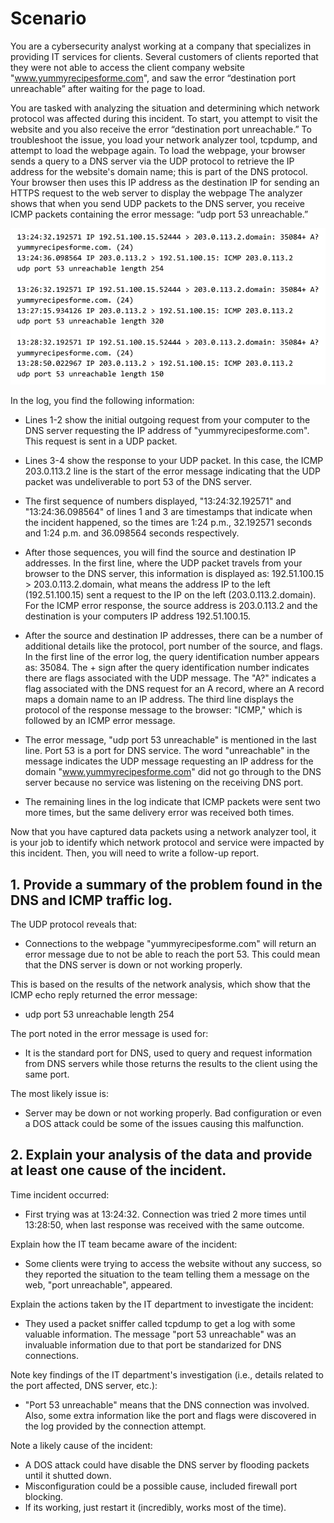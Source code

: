 # Scenario

You are a cybersecurity analyst working at a company that specializes in providing IT services for clients. Several customers of clients reported that they were not able to access the client company website "www.yummyrecipesforme.com", and saw the error “destination port unreachable” after waiting for the page to load.

You are tasked with analyzing the situation and determining which network protocol was affected during this incident. To start, you attempt to visit the website and you also receive the error “destination port unreachable.” To troubleshoot the issue, you load your network analyzer tool, tcpdump, and attempt to load the webpage again. To load the webpage, your browser sends a query to a DNS server via the UDP protocol to retrieve the IP address for the website's domain name; this is part of the DNS protocol. Your browser then uses this IP address as the destination IP for sending an HTTPS request to the web server to display the webpage The analyzer shows that when you send UDP packets to the DNS server, you receive ICMP packets containing the error message: “udp port 53 unreachable.”

![pack_snif_sample_1](https://github.com/Cr1msonPho3nix/Network_Projects/blob/main/img/pack_snif_sample_1.png)

In the log, you find the following information:

- Lines 1-2 show the initial outgoing request from your computer to the DNS server requesting the IP address of "yummyrecipesforme.com". This request is sent in a UDP packet.

- Lines 3-4 show the response to your UDP packet. In this case, the ICMP 203.0.113.2 line is the start of the error message indicating that the UDP packet was undeliverable to port 53 of the DNS server.

- The first sequence of numbers displayed, "13:24:32.192571" and "13:24:36.098564" of lines 1 and 3 are timestamps that indicate when the incident happened, so the times are 1:24 p.m., 32.192571 seconds and 1:24 p.m. and 36.098564 seconds respectively.

- After those sequences, you will find the source and destination IP addresses. In the first line, where the UDP packet travels from your browser to the DNS server, this information is displayed as: 192.51.100.15 > 203.0.113.2.domain, what means the address IP to the left (192.51.100.15) sent a request to the IP on the left (203.0.113.2.domain). For the ICMP error response, the source address is 203.0.113.2 and the destination is your computers IP address 192.51.100.15.

- After the source and destination IP addresses, there can be a number of additional details like the protocol, port number of the source, and flags. In the first line of the error log, the query identification number appears as: 35084. The + sign after the query identification number indicates there are flags associated with the UDP message. The "A?" indicates a flag associated with the DNS request for an A record, where an A record maps a domain name to an IP address. The third line displays the protocol of the response message to the browser: "ICMP," which is followed by an ICMP error message.

- The error message, "udp port 53 unreachable" is mentioned in the last line. Port 53 is a port for DNS service. The word "unreachable" in the message indicates the UDP message requesting an IP address for the domain "www.yummyrecipesforme.com" did not go through to the DNS server because no service was listening on the receiving DNS port.

- The remaining lines in the log indicate that ICMP packets were sent two more times, but the same delivery error was received both times.

Now that you have captured data packets using a network analyzer tool, it is your job to identify which network protocol and service were impacted by this incident. Then, you will need to write a follow-up report.

## 1. Provide a summary of the problem found in the DNS and ICMP traffic log.

The UDP protocol reveals that:

- Connections to the webpage "yummyrecipesforme.com" will return an error message due to not be able to reach the port 53. This could mean that the DNS server is down or not working properly.

This is based on the results of the network analysis, which show that the ICMP echo reply returned the error message:

- udp port 53 unreachable length 254

The port noted in the error message is used for:

- It is the standard port for DNS, used to query and request information from DNS servers while those returns the results to the client using the same port.

The most likely issue is:

- Server may be down or not working properly. Bad configuration or even a DOS attack could be some of the issues causing this malfunction.

## 2. Explain your analysis of the data and provide at least one cause of the incident.

Time incident occurred:

- First trying was at 13:24:32. Connection was tried 2 more times until 13:28:50, when last response was received with the same outcome.

Explain how the IT team became aware of the incident:

- Some clients were trying to access the website without any success, so they reported the situation to the team telling them a message on the web, "port unreachable", appeared.

Explain the actions taken by the IT department to investigate the incident:

- They used a packet sniffer called tcpdump to get a log with some valuable information. The message "port 53 unreachable" was an invaluable information due to that port be standarized for DNS connections.

Note key findings of the IT department's investigation (i.e., details related to the port affected, DNS server, etc.):

- "Port 53 unreachable" means that the DNS connection was involved. Also, some extra information like the port and flags were discovered in the log provided by the connection attempt.

Note a likely cause of the incident:

- A DOS attack could have disable the DNS server by flooding packets until it shutted down.
- Misconfiguration could be a possible cause, included firewall port blocking.
- If its working, just restart it (incredibly, works most of the time).
